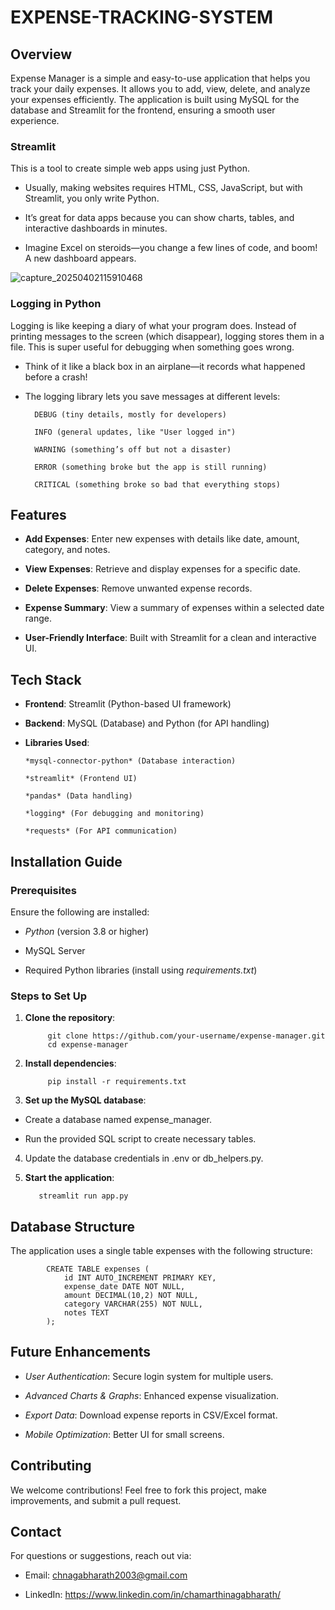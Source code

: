 # EXPENSE-TRACKING-SYSTEM

## Overview

Expense Manager is a simple and easy-to-use application that helps you track your daily expenses. It allows you to add, view, delete, and analyze your expenses efficiently. The application is built using MySQL for the database and Streamlit for the frontend, ensuring a smooth user experience.


### Streamlit  

This is a tool to create simple web apps using just Python.

- Usually, making websites requires HTML, CSS, JavaScript, but with Streamlit, you only write Python.

- It’s great for data apps because you can show charts, tables, and interactive dashboards in minutes.

- Imagine Excel on steroids—you change a few lines of code, and boom! A new dashboard appears.


![capture_20250402115910468](https://github.com/user-attachments/assets/6e9b0d8a-0284-438a-90b5-7c5fb3e92650)


### Logging in Python

Logging is like keeping a diary of what your program does. Instead of printing messages to the screen (which disappear), logging stores them in a file. This is super useful for debugging when something goes wrong.

- Think of it like a black box in an airplane—it records what happened before a crash!

- The logging library lets you save messages at different levels:

        DEBUG (tiny details, mostly for developers)

        INFO (general updates, like "User logged in")

        WARNING (something’s off but not a disaster)

        ERROR (something broke but the app is still running)

        CRITICAL (something broke so bad that everything stops)

## Features

- **Add Expenses**: Enter new expenses with details like date, amount, category, and notes.

- **View Expenses**: Retrieve and display expenses for a specific date.

- **Delete Expenses**: Remove unwanted expense records.

- **Expense Summary**: View a summary of expenses within a selected date range.

- **User-Friendly Interface**: Built with Streamlit for a clean and interactive UI.

## Tech Stack

- **Frontend**: Streamlit (Python-based UI framework)

- **Backend**: MySQL (Database) and Python (for API handling)

- **Libraries Used**:

      *mysql-connector-python* (Database interaction)

      *streamlit* (Frontend UI)

      *pandas* (Data handling)

      *logging* (For debugging and monitoring)

      *requests* (For API communication)

## Installation Guide

### Prerequisites

Ensure the following are installed:

- *Python* (version 3.8 or higher)

- MySQL Server

- Required Python libraries (install using           *requirements.txt*)

### Steps to Set Up

1. **Clone the repository**:

            git clone https://github.com/your-username/expense-manager.git
            cd expense-manager
2. **Install dependencies**:

            pip install -r requirements.txt
3. **Set up the MySQL database**:

-    Create a database named expense_manager.

-    Run the provided SQL script to create necessary tables.

4. Update the database credentials in .env or db_helpers.py.

5. **Start the application**:

          streamlit run app.py

## Database Structure

The application uses a single table expenses with the following structure:

            CREATE TABLE expenses (
                id INT AUTO_INCREMENT PRIMARY KEY,
                expense_date DATE NOT NULL,
                amount DECIMAL(10,2) NOT NULL,
                category VARCHAR(255) NOT NULL,
                notes TEXT
            );

## Future Enhancements

- *User Authentication*: Secure login system for multiple users.

- *Advanced Charts & Graphs*: Enhanced expense visualization.

- *Export Data*: Download expense reports in CSV/Excel format.

- *Mobile Optimization*: Better UI for small screens.

## Contributing

We welcome contributions! Feel free to fork this project, make improvements, and submit a pull request.

## Contact

For questions or suggestions, reach out via:

- Email: chnagabharath2003@gmail.com

- LinkedIn: https://www.linkedin.com/in/chamarthinagabharath/



